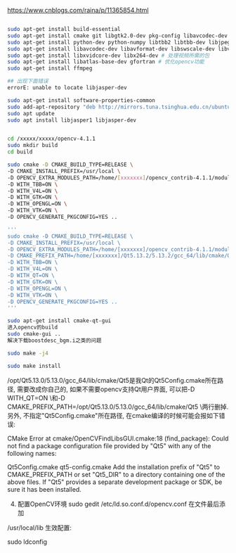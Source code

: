 
https://www.cnblogs.com/raina/p/11365854.html


```bash

sudo apt-get install build-essential
sudo apt-get install cmake git libgtk2.0-dev pkg-config libavcodec-dev libavformat-dev libswscale-dev
sudo apt-get install python-dev python-numpy libtbb2 libtbb-dev libjpeg-dev libpng-dev libtiff-dev libjasper-dev libdc1394-22-dev # 处理图像所需的包
sudo apt-get install libavcodec-dev libavformat-dev libswscale-dev libv4l-dev liblapacke-dev
sudo apt-get install libxvidcore-dev libx264-dev # 处理视频所需的包
sudo apt-get install libatlas-base-dev gfortran # 优化opencv功能
sudo apt-get install ffmpeg

## 出现下面错误
errorE: unable to locate libjasper-dev

sudo apt-get install software-properties-common
sudo add-apt-repository "deb http://mirrors.tuna.tsinghua.edu.cn/ubuntu-ports/ xenial main multiverse restricted universe"
sudo apt update
sudo apt install libjasper1 libjasper-dev


cd /xxxxx/xxxxx/opencv-4.1.1
sudo mkdir build
cd build

sudo cmake -D CMAKE_BUILD_TYPE=RELEASE \
-D CMAKE_INSTALL_PREFIX=/usr/local \
-D OPENCV_EXTRA_MODULES_PATH=/home/[xxxxxxx]/opencv_contrib-4.1.1/modules \
-D WITH_TBB=ON \
-D WITH_V4L=ON \
-D WITH_GTK=ON \
-D WITH_OPENGL=ON \
-D WITH_VTK=ON \
-D OPENCV_GENERATE_PKGCONFIG=YES ..

'''
sudo cmake -D CMAKE_BUILD_TYPE=RELEASE \
-D CMAKE_INSTALL_PREFIX=/usr/local \
-D OPENCV_EXTRA_MODULES_PATH=/home/[xxxxxxx]/opencv_contrib-4.1.1/modules \
-D CMAKE_PREFIX_PATH=/home/[xxxxxxx]/Qt5.13.2/5.13.2/gcc_64/lib/cmake/Qt5 \
-D WITH_TBB=ON \
-D WITH_V4L=ON \
-D WITH_QT=ON \
-D WITH_GTK=ON \
-D WITH_OPENGL=ON \
-D WITH_VTK=ON \
-D OPENCV_GENERATE_PKGCONFIG=YES ..
'''

sudo apt-get install cmake-qt-gui
进入opencv的build
sudo cmake-gui ..
解决下载boostdesc_bgm.i之类的问题

sudo make -j4

sudo make install

```

/opt/Qt5.13.0/5.13.0/gcc_64/lib/cmake/Qt5是我Qt的Qt5Config.cmake所在路径, 需要改成你自己的, 如果不需要opencv支持Qt用户界面, 可以把-D WITH_QT=ON \和-D CMAKE_PREFIX_PATH=/opt/Qt5.13.0/5.13.0/gcc_64/lib/cmake/Qt5 \两行删掉.
另外, 不指定"Qt5Config.cmake"所在路径, 在cmake编译的时候可能会报如下错误:

CMake Error at cmake/OpenCVFindLibsGUI.cmake:18 (find_package):
Could not find a package configuration file provided by "Qt5" with any of
the following names:

 Qt5Config.cmake
 qt5-config.cmake
Add the installation prefix of "Qt5" to CMAKE_PREFIX_PATH or set "Qt5_DIR"
to a directory containing one of the above files. If "Qt5" provides a
separate development package or SDK, be sure it has been installed.

4. 配置OpenCV环境
sudo gedit /etc/ld.so.conf.d/opencv.conf
在文件最后添加

/usr/local/lib
生效配置:

sudo ldconfig

